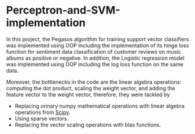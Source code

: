 # Perceptron-and-SVM-implementation

In this project, the Pegasos algorithm for training support vector classifiers was implemented using OOP including the implementation of its hinge loss function for sentiment data classification of customer reviews on music albums as positive or negative. In addition, the Logistic regression model was implemented using OOP including the log loss function on the same data.

Moreover, the bottlenecks in the code are the linear algebra operations: computing the dot product, scaling the weight vector, and adding the feature vector to the weight vector, therefore, they were tackled by
- Replacing orinary numpy mathematical operations with linear algebra operations from [Scipy](https://docs.scipy.org/doc/scipy/reference/linalg.blas.html).
- Using sparse vectors.
- Replacing the vector scaling operations with blas functions.

